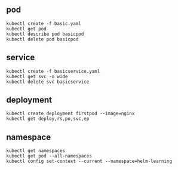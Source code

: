 
## pod

```
kubectl create -f basic.yaml
kubectl get pod
kubectl describe pod basicpod
kubectl delete pod basicpod
```

## service

```
kubectl create -f basicservice.yaml
kubectl get svc -o wide
kubectl delete svc basicservice
```

## deployment

```
kubectl create deployment firstpod --image=nginx
kubectl get deploy,rs,po,svc,ep
```

## namespace

```
kubectl get namespaces
kubectl get pod --all-namespaces
kubectl config set-context --current --namespace=helm-learning
```